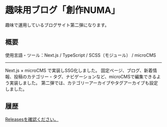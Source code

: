 # 趣味用ブログ「創作NUMA」

趣味で運用しているブログサイト第二弾になります。

## 概要

使用言語・ツール：Next.js / TypeScript / SCSS（モジュール） / microCMS

*** 

Next.js × microCMS で実装しSSG化しました。
固定ページ、ブログ、新着情報、投稿のカテゴリー・タグ、ナビゲーションなど、microCMSで編集できるよう実装しました。
第二弾では、カテゴリーアーカイブやタグアーカイブも設定しました。

## 履歴

[Releasesを確認ください。](../../releases)